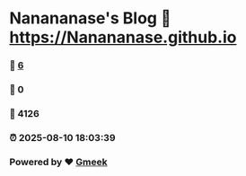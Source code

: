 # Nanananase's Blog :link: https://Nanananase.github.io 
### :page_facing_up: [6](https://Nanananase.github.io/tag.html) 
### :speech_balloon: 0 
### :hibiscus: 4126 
### :alarm_clock: 2025-08-10 18:03:39 
### Powered by :heart: [Gmeek](https://github.com/Meekdai/Gmeek)
